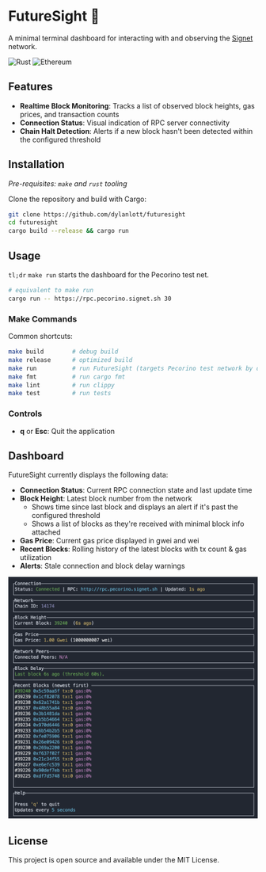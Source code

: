 # FutureSight 🔮

A minimal terminal dashboard for interacting with and observing the [Signet](https://signet.sh) network.

![Rust](https://img.shields.io/badge/Rust-000000?logo=rust&logoColor=white) ![Ethereum](https://img.shields.io/badge/Ethereum-3C3C3D?logo=ethereum&logoColor=white)

## Features

- **Realtime Block Monitoring**: Tracks a list of observed block heights, gas prices, and transaction counts
- **Connection Status**: Visual indication of RPC server connectivity
- **Chain Halt Detection**: Alerts if a new block hasn't been detected within the configured threshold

## Installation

*Pre-requisites: `make` and `rust` tooling*

Clone the repository and build with Cargo:

```bash
git clone https://github.com/dylanlott/futuresight
cd futuresight
cargo build --release && cargo run
```

## Usage

`tl;dr` `make run`  starts the dashboard for the Pecorino test net.

```bash
# equivalent to make run
cargo run -- https://rpc.pecorino.signet.sh 30 
```

### Make Commands

Common shortcuts:

```bash
make build        # debug build
make release      # optimized build
make run          # run FutureSight (targets Pecorino test network by default)
make fmt          # run cargo fmt
make lint         # run clippy
make test         # run tests
```

### Controls

- **q** or **Esc**: Quit the application

## Dashboard

FutureSight currently displays the following data:

- **Connection Status**: Current RPC connection state and last update time
- **Block Height**: Latest block number from the network
  - Shows time since last block and displays an alert if it's past the configured threshold
  - Shows a list of blocks as they're received with minimal block info attached
- **Gas Price**: Current gas price displayed in gwei and wei
- **Recent Blocks**: Rolling history of the latest blocks with tx count & gas utilization
- **Alerts**: Stale connection and block delay warnings

![FutureSight Dashboard](./assets/futuresight-dashboard.png)

## License

This project is open source and available under the MIT License.